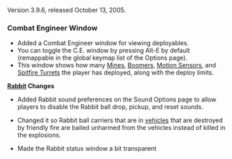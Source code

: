 Version 3.9.6, released October 13, 2005.

### Combat Engineer Window

- Added a Combat Engineer window for viewing deployables.
- You can toggle the C.E. window by pressing Alt-E by default (remappable in the
  global keymap list of the Options page).
- This window shows how many
  [Mines](../weapons/Adaptive_Construction_Engine.md#Mine),
  [Boomers](../weapons/Adaptive_Construction_Engine.md#Boomer),
  [Motion Sensors](../weapons/Adaptive_Construction_Engine.md#Motion_Sensor),
  and
  [Spitfire Turrets](../weapons/Adaptive_Construction_Engine.md#Spitfire_Turret)
  the player has deployed, along with the deploy limits.

**[Rabbit](../terminology/Rabbit.md) Changes**

- Added Rabbit sound preferences on the Sound Options page to allow players to
  disable the Rabbit ball drop, pickup, and reset sounds.

<!-- -->

- Changed it so Rabbit ball carriers that are in
  [vehicles](../vehicles/Vehicle.md) that are destroyed by friendly fire are
  bailed unharmed from the vehicles instead of killed in the explosions.

<!-- -->

- Made the Rabbit status window a bit transparent


